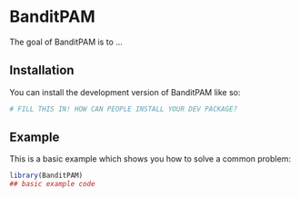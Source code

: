 
# BanditPAM

<!-- badges: start -->
<!-- badges: end -->

The goal of BanditPAM is to ...

## Installation

You can install the development version of BanditPAM like so:

``` r
# FILL THIS IN! HOW CAN PEOPLE INSTALL YOUR DEV PACKAGE?
```

## Example

This is a basic example which shows you how to solve a common problem:

``` r
library(BanditPAM)
## basic example code
```

